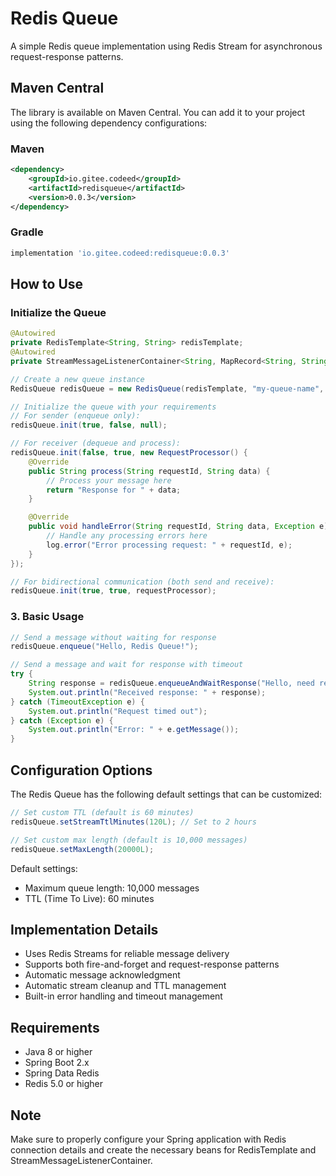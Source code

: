 # Redis Queue
A simple Redis queue implementation using Redis Stream for asynchronous request-response patterns.

## Maven Central
The library is available on Maven Central. You can add it to your project using the following dependency configurations:

### Maven
```xml
<dependency>
    <groupId>io.gitee.codeed</groupId>
    <artifactId>redisqueue</artifactId>
    <version>0.0.3</version>
</dependency>
```

### Gradle
```groovy
implementation 'io.gitee.codeed:redisqueue:0.0.3'
```

## How to Use

### Initialize the Queue

```java
@Autowired
private RedisTemplate<String, String> redisTemplate;
@Autowired
private StreamMessageListenerContainer<String, MapRecord<String, String, String>> streamContainer;

// Create a new queue instance
RedisQueue redisQueue = new RedisQueue(redisTemplate, "my-queue-name", streamContainer);

// Initialize the queue with your requirements
// For sender (enqueue only):
redisQueue.init(true, false, null);

// For receiver (dequeue and process):
redisQueue.init(false, true, new RequestProcessor() {
    @Override
    public String process(String requestId, String data) {
        // Process your message here
        return "Response for " + data;
    }

    @Override
    public void handleError(String requestId, String data, Exception e) {
        // Handle any processing errors here
        log.error("Error processing request: " + requestId, e);
    }
});

// For bidirectional communication (both send and receive):
redisQueue.init(true, true, requestProcessor);
```

### 3. Basic Usage

```java
// Send a message without waiting for response
redisQueue.enqueue("Hello, Redis Queue!");

// Send a message and wait for response with timeout
try {
    String response = redisQueue.enqueueAndWaitResponse("Hello, need response!", 30); // 30 seconds timeout
    System.out.println("Received response: " + response);
} catch (TimeoutException e) {
    System.out.println("Request timed out");
} catch (Exception e) {
    System.out.println("Error: " + e.getMessage());
}
```

## Configuration Options

The Redis Queue has the following default settings that can be customized:
```java
// Set custom TTL (default is 60 minutes)
redisQueue.setStreamTtlMinutes(120L); // Set to 2 hours

// Set custom max length (default is 10,000 messages)
redisQueue.setMaxLength(20000L);
```

Default settings:
- Maximum queue length: 10,000 messages
- TTL (Time To Live): 60 minutes

## Implementation Details
- Uses Redis Streams for reliable message delivery
- Supports both fire-and-forget and request-response patterns
- Automatic message acknowledgment
- Automatic stream cleanup and TTL management
- Built-in error handling and timeout management

## Requirements
- Java 8 or higher
- Spring Boot 2.x
- Spring Data Redis
- Redis 5.0 or higher

## Note
Make sure to properly configure your Spring application with Redis connection details and create the necessary beans for RedisTemplate and StreamMessageListenerContainer.